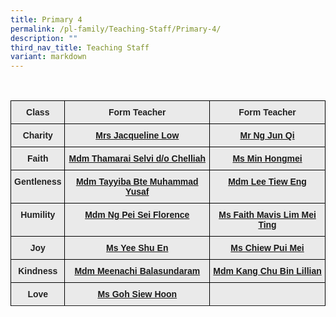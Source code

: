 ```yaml
---
title: Primary 4
permalink: /pl-family/Teaching-Staff/Primary-4/
description: ""
third_nav_title: Teaching Staff
variant: markdown
---
```

<style type="text/css">

.tg  {border-collapse:collapse;border-spacing:0;}

.tg td{border-color:black;border-style:solid;border-width:1px;font-family:Arial, sans-serif;font-size:14px;

  overflow:hidden;padding:10px 5px;word-break:normal;}

.tg th{border-color:black;border-style:solid;border-width:1px;font-family:Arial, sans-serif;font-size:14px;

  font-weight:normal;overflow:hidden;padding:10px 5px;word-break:normal;}

.tg .tg-n4qt{background-color:#EAEAEA;color:#222;font-weight:bold;text-align:center;vertical-align:top}

.tg .tg-a7kh{background-color:#EAEAEA;color:#0857AE;font-weight:bold;text-align:center;vertical-align:top}

</style>

&nbsp; <table class="tg">

<thead><tr><th class="tg-n4qt">Class</th><th class="tg-n4qt">Form Teacher</th><th class="tg-n4qt">Form Teacher</th></tr>

</thead>

<tbody><tr><td class="tg-n4qt">Charity</td><td class="tg-a7kh"><a href="mailto:">Mrs Jacqueline Low <span style="font-weight:600;text-decoration:none;color:#0857AE"></span></a></td><td class="tg-a7kh"><a href="mailto:ng_jun_qi@moe.edu.sg">Mr Ng Jun Qi <span style="font-weight:600;text-decoration:none;color:#0857AE"></span></a></td></tr><tr><td class="tg-n4qt">Faith</td><td class="tg-a7kh"><a href="mailto:thamarai_selvi_chelliah@moe.edu.sg">Mdm Thamarai Selvi d/o Chelliah<span style="font-weight:600;text-decoration:none;color:#0857AE"></span></a></td><td class="tg-a7kh"><a href="mailto:">Ms Min Hongmei<span style="font-weight:600;text-decoration:none;color:#0857AE"></span></a></td></tr><tr><td class="tg-n4qt">Gentleness</td><td class="tg-a7kh"><a href="mailto:tayyiba_muhammad_yusaf@moe.edu.sg">Mdm Tayyiba Bte Muhammad Yusaf<span style="font-weight:600;text-decoration:none;color:#0857AE"></span></a></td><td class="tg-a7kh"><a href="mailto:">Mdm Lee Tiew Eng<span style="font-weight:600;text-decoration:none;color:#0857AE"></span></a></td></tr><tr><td class="tg-n4qt">Humility</td><td class="tg-a7kh"><a href="mailto:ng_pei_sei_florence@moe.edu.sg">Mdm Ng Pei Sei Florence<span style="font-weight:600;text-decoration:none;color:#0857AE"></span></a></td><td class="tg-a7kh"><a href="mailto:faith_lim_mei_ting@moe.edu.sg">Ms Faith Mavis Lim Mei Ting<span style="font-weight:600;text-decoration:none;color:#0857AE"></span></a></td></tr><tr><td class="tg-n4qt">Joy</td><td class="tg-a7kh"><a href="mailto:yee_shu_en@moe.edu.sg">Ms Yee Shu En <span style="font-weight:600;text-decoration:none;color:#0857AE"></span></a></td><td class="tg-a7kh"><a href="mailto:chiew_pui_mei@moe.edu.sg">Ms Chiew Pui Mei<span style="font-weight:600;text-decoration:none;color:#0857AE"></span></a></td></tr><tr><td class="tg-n4qt">Kindness</td><td class="tg-a7kh"><a href="mailto:meenachi_balasundaram@moe.edu.sg">Mdm Meenachi Balasundaram<span style="font-weight:600;text-decoration:none;color:#0857AE"></span></a></td><td class="tg-a7kh"><a href="mailto:kang_chu_bin_lillian@moe.edu.sg">Mdm Kang Chu Bin Lillian<span style="font-weight:600;text-decoration:none;color:#0857AE"></span></a></td></tr><tr><td class="tg-n4qt">Love</td><td class="tg-a7kh"><a href="mailto:goh_siew_hoon@moe.edu.sg">Ms Goh Siew Hoon<span style="font-weight:600;text-decoration:none;color:#0857AE"></span></a></td><td class="tg-a7kh"><a href="mailto:"><span style="font-weight:600;text-decoration:none;color:#0857AE"></span></a></td></tr><tr></tr>

</tbody>

</table>